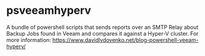 # psveeamhyperv
A bundle of powershell scripts that sends reports over an SMTP Relay about Backup Jobs found in Veeam and compares it against a Hyper-V cluster. For more information: https://www.davidlvdovenko.net/blog-powershell-veeam-hyperv/
